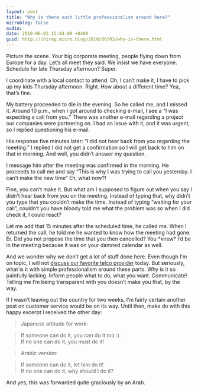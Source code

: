 ```yaml
---
layout: post
title: "Why is there such little professionalism around here?"
microblog: false
audio: 
date: 2010-06-03 15:04:00 +0400
guid: http://chirag.micro.blog/2010/06/03/why-is-there.html
---
```

<p>Picture the scene. Your big corporate meeting, people flying down from Europe for a day. Let’s all meet they said. We insist we have everyone. Schedule for late Thursday afternoon? Super.</p>
<p>I coordinate with a local contact to attend. Oh, I can’t make it, I have to pick up my kids Thursday afternoon. Right. How about a different time? Yea, that’s fine.</p>
<p>My battery proceeded to die in the evening. So he called me, and I missed it. Around 10 p.m., when I got around to checking e-mail, I see a “I was expecting a call from you.” There was another e-mail regarding a project our companies were partnering on. I had an issue with it, and it was urgent, so I replied questioning his e-mail.</p>
<p>His response five minutes later: “I did not hear back from you regarding the meeting.” I replied I did not get a confirmation so I will get back to him on that in morning. And well, you didn’t answer my question.</p>
<p>I message him after the meeting was confirmed in the morning. He proceeds to call me and say “This is why I was trying to call you yesterday. I can’t make the new time” Eh, what now?!</p>
<p>Fine, you can’t make it. But what am I supposed to figure out when you say I didn’t hear back from you on the meeting. Instead of typing that, why didn’t you type that you couldn’t make the time. Instead of typing “waiting for your call”, couldn’t you have bloody told me what the problem was so when I did check it, I could react?</p>
<p>Let me add that 15 minutes after the scheduled time, he called me. When I returned the call, he told me he wanted to know how the meeting had gone. Er. Did you not propose the time that you then cancelled? You *knew* I’d be in the meeting because it was on your damned calendar as well.</p>
<p>And we wonder why we don’t get a lot of stuff done here. Even though I’m on topic, I will not <a href="http://blog.chirag.biz/why-you-shouldnt-bother-with-etisalat" target="_blank">discuss our favorite telco provider</a> today. But seriously, what is it with simple professionalism around these parts. Why is it so painfully lacking. Inform people what to do, what you want. Communicate! Telling me I’m being transparent with you doesn’t make you that, by the way.</p>
<p>If I wasn’t leaving out the country for two weeks, I’m fairly certain another post on customer service would be on its way. Until then, make do with this happy excerpt I received the other day:</p>
<blockquote>Japanese attitude for work:</blockquote>
<blockquote>If someone can do it, you can do it too :)<br>If no one can do it, you must do it!</blockquote>
<blockquote>Arabic version:</blockquote>
<blockquote>If someone can do it, let him do it!<br>If no one can do it, why should I do it?</blockquote>
<p>And yes, this was forwarded quite graciously by an Arab.</p>
